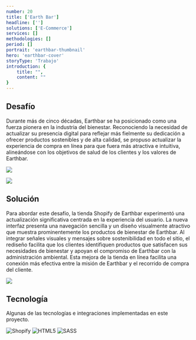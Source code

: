 ```yaml
---
number: 20
title: ['Earth Bar']
headline: ['']
solutions: ['E-Commerce']
services: []
methodologies: []
period: []
portrait: 'earthbar-thumbnail'
hero: 'earthbar-cover'
storyType: 'Trabajo'
introduction: {
    title: "",
    content: ""
}
---
```



## Desafío

Durante más de cinco décadas, Earthbar se ha posicionado como una fuerza pionera en la industria del bienestar. Reconociendo la necesidad de actualizar su presencia digital para reflejar más fielmente su dedicación a ofrecer productos sostenibles y de alta calidad, se propuso actualizar la experiencia de compra en línea para que fuera más atractiva e intuitiva, alineándose con los objetivos de salud de los clientes y los valores de Earthbar.

![](/work/earthbar-figure-01.jpg)

![](/work/earthbar-figure-02.jpg)

## Solución

Para abordar este desafío, la tienda Shopify de Earthbar experimentó una actualización significativa centrada en la experiencia del usuario. La nueva interfaz presenta una navegación sencilla y un diseño visualmente atractivo que muestra prominentemente los productos de bienestar de Earthbar. Al integrar señales visuales y mensajes sobre sostenibilidad en todo el sitio, el rediseño facilita que los clientes identifiquen productos que satisfacen sus necesidades de bienestar y apoyan el compromiso de Earthbar con la administración ambiental. Esta mejora de la tienda en línea facilita una conexión más efectiva entre la misión de Earthbar y el recorrido de compra del cliente.

![](/work/earthbar-figure-03.jpg)

## Tecnología

Algunas de las tecnologías e integraciones implementadas en este proyecto.

<div class="story_story__mainContent__technologies__v5XXm">
  <div class="story_story__mainContent__technologies__images__6NSg5">
    <div>
      <img loading="lazy" src="/technologies/shopify.svg" alt="Shopify"/>
      <img loading="lazy" src="/technologies/html.svg" alt="HTML5"/>
      <img loading="lazy" src="/technologies/sass.svg" alt="SASS"/>
    </div>
  </div>
</div>